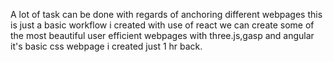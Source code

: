 A lot of task can be done with regards of anchoring different webpages this is just a basic workflow i created with use of react we can create some of the most beautiful  user efficient webpages with three.js,gasp and angular it's basic css webpage i created just 1 hr back.
